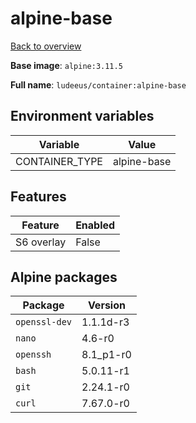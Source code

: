 # alpine-base

[Back to overview](../index.md)

**Base image**: `alpine:3.11.5`

**Full name**: `ludeeus/container:alpine-base`

## Environment variables

Variable | Value 
-- | --
CONTAINER_TYPE | alpine-base

## Features

Feature | Enabled 
-- | --
S6 overlay | False

## Alpine packages

Package | Version 
-- | --
`openssl-dev` | 1.1.1d-r3
`nano` | 4.6-r0
`openssh` | 8.1_p1-r0
`bash` | 5.0.11-r1
`git` | 2.24.1-r0
`curl` | 7.67.0-r0
